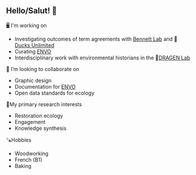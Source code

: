 ## Hello/Salut! 👋

🖥 I'm working on
- Investigating outcomes of term agreements with [Bennett Lab](https://carleton.ca/bennett-lab/) and 🦆[Ducks Unlimited](https://www.ducks.ca/)
- Curating [ENVO](https://github.com/EnvironmentOntology/envo)
- Interdisciplinary work with environmental historians in the 🐉[DRAGEN Lab](https://www.dragenlab.ca/)

👯 I’m looking to collaborate on
- Graphic design
- Documentation for [ENVO](https://github.com/EnvironmentOntology/envo)
- Open data standards for ecology

🌻My primary research interests
- Restoration ecology
- Engagement
- Knowledge synthesis

🪚Hobbies
- Woodworking
- French (B1)
- Baking
